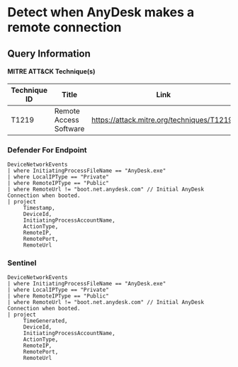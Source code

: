 # Detect when AnyDesk makes a remote connection

## Query Information

#### MITRE ATT&CK Technique(s)

| Technique ID | Title    | Link    |
| ---  | --- | --- |
| T1219 | Remote Access Software | https://attack.mitre.org/techniques/T1219/ |

### Defender For Endpoint

```
DeviceNetworkEvents
| where InitiatingProcessFileName == "AnyDesk.exe"
| where LocalIPType == "Private"
| where RemoteIPType == "Public"
| where RemoteUrl != "boot.net.anydesk.com" // Initial AnyDesk Connection when booted.
| project
     Timestamp,
     DeviceId,
     InitiatingProcessAccountName,
     ActionType,
     RemoteIP,
     RemotePort,
     RemoteUrl
```
### Sentinel
```
DeviceNetworkEvents
| where InitiatingProcessFileName == "AnyDesk.exe"
| where LocalIPType == "Private"
| where RemoteIPType == "Public"
| where RemoteUrl != "boot.net.anydesk.com" // Initial AnyDesk Connection when booted.
| project
     TimeGenerated,
     DeviceId,
     InitiatingProcessAccountName,
     ActionType,
     RemoteIP,
     RemotePort,
     RemoteUrl
```



